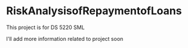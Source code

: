 # RiskAnalysisofRepaymentofLoans
This project is for DS 5220 SML

I'll add more information related to project soon
